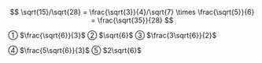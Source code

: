$$
\sqrt{15}/\sqrt{28} = \frac{\sqrt{3}}{4}/\sqrt{7} \times \frac{\sqrt{5}}{6} = \frac{\sqrt{35}}{28}
$$

① $\frac{\sqrt{6}}{3}$ ② $\sqrt{6}$ ③ $\frac{3\sqrt{6}}{2}$

④ $\frac{5\sqrt{6}}{3}$ ⑤ $2\sqrt{6}$